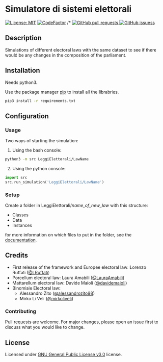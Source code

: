 # Simulatore di sistemi elettorali

[![License: MIT](https://img.shields.io/badge/License-MIT-brightgreen.svg)](https://opensource.org/licenses/MIT)
[![CodeFactor](https://www.codefactor.io/repository/github/alessandrozito98/simulatoresistemielettorali-2/badge)](https://www.codefactor.io/repository/github/alessandrozito98/simulatoresistemielettorali-2)
/*<!---[![wakatime](https://wakatime.com/badge/github/alessandrozito98/SimulatoreSistemiElettorali-2.svg)](https://wakatime.com/badge/github/alessandrozito98/SimulatoreSistemiElettorali-2)-->
<a href="https://github.com/alessandrozito98/SimulatoreSistemiElettorali-2/pulls">
      <img alt="GitHub pull requests" src="https://img.shields.io/github/issues-pr/alessandrozito98/SimulatoreSistemiElettorali-2?color=0088ff" />
</a>
<a href="https://github.com/alessandrozito98/SimulatoreSistemiElettorali-2/issues">
    <img alt="GitHub issuess" src="https://img.shields.io/github/issues/alessandrozito98/SimulatoreSistemiElettorali-2?color=0088ff" />
</a>
## Description

Simulations of different electoral laws with the same dataset to see if there would be any changes in the composition of the parliament.

## Installation

Needs python3.

Use the package manager [pip](https://pip.pypa.io/en/stable/) to install all the librabries.

```bash
pip3 install -r requirements.txt
```

## Configuration

### Usage

Two ways of starting the simulation:

1) Using the bash console:

```bash
python3 -m src LeggiElettorali/LawName
``` 

2) Using the python console:

```python
import src
src.run_simulation('LeggiElettorali/LawName')
 ```

### Setup
Create a folder in LeggiElettorali/*name_of_new_law* with this structure:
+ Classes
+ Data
+ Instances

for more information on which files to put in the folder, see the [documentation](https://github.com/alessandrozito98/SimulatoreSistemiElettorali-2/tree/master/docs).

## Credits

+ First release of the framework and Europee electoral law: Lorenzo Ruffati ([@LRuffati](https://github.com/LRuffati)) 
+ Porcellum electoral law: Laura Amabili ([@LauraAmabili](https://github.com/LauraAmabili))
+ Mattarellum electoral law: Davide Maioli ([@davidemaioli](https://github.com/davidemaioli)) 
+ Binomiale Electoral law: 
    + Alessandro Zito ([@alessandrozito98](https://github.com/alessandrozito98))
    + Mirko Li Veli ([@mirkoliveli](https://github.com/mirkoliveli))


### Contributing
Pull requests are welcome. For major changes, please open an issue first to discuss what you would like to change.

## License
Licensed under [GNU General Public License v3.0](https://choosealicense.com/licenses/gpl-3.0/) license.
